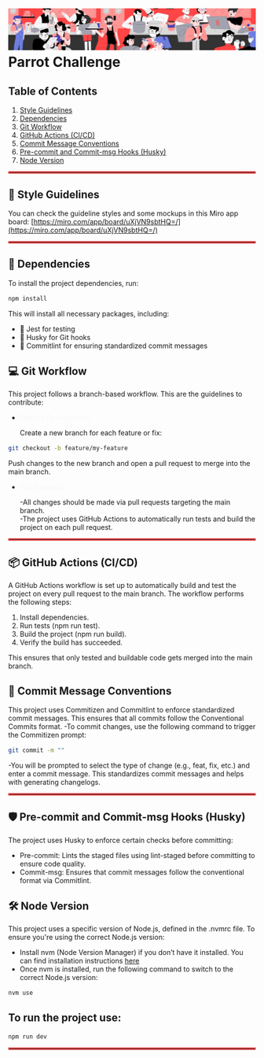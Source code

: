 # ![Parrot Logo](./public/parrot_software_cover.jpeg) Parrot Challenge

## Table of Contents
1. [Style Guidelines](#style-guidelines)
2. [Dependencies](#dependencies)
3. [Git Workflow](#git-workflow)
4. [GitHub Actions (CI/CD)](#github-actions-cicd)
5. [Commit Message Conventions](#commit-message-conventions)
6. [Pre-commit and Commit-msg Hooks (Husky)](#pre-commit-and-commit-msg-hooks-husky)
7. [Node Version](#node-version)


<hr style="border: 2px solid #EF4C4D;" />

## 💅 Style Guidelines
You can check the guideline styles and some mockups in this Miro app board: 
[https://miro.com/app/board/uXjVN9sbtHQ=/](https://miro.com/app/board/uXjVN9sbtHQ=/)

<hr style="border: 2px solid #EF4C4D;" />

## 🚀  Dependencies
To install the project dependencies, run:
```bash
npm install
```
This will install all necessary packages, including:
- 🧪 Jest for testing
- 🔧 Husky for Git hooks
- 📝 Commitlint for ensuring standardized commit messages


## 💻 Git Workflow
This project follows a branch-based workflow. This are the guidelines to contribute:

- <p style="color: #F7F6FC"> Feature Development: </p> Create a new branch for each feature or fix:
    
```bash
git checkout -b feature/my-feature
```
Push changes to the new branch and open a pull request to merge into the main branch.


- <p style="color: #F7F6FC"> Pull Requests:</p> 
  -All changes should be made via pull requests targeting the main branch. <br/>
  -The project uses GitHub Actions to automatically run tests and build the project on each pull request.

<hr style="border: 2px solid #EF4C4D;" />

## 📦 GitHub Actions (CI/CD)
A GitHub Actions workflow is set up to automatically build and test the project on every pull request to the main branch. The workflow performs the following steps:
1. Install dependencies.
2. Run tests (npm run test).
3. Build the project (npm run build).
4. Verify the build has succeeded.

This ensures that only tested and buildable code gets merged into the main branch.


## 📝 Commit Message Conventions
This project uses Commitizen and Commitlint to enforce standardized commit messages. This ensures that all commits follow the Conventional Commits format.
-To commit changes, use the following command to trigger the Commitizen prompt:

```bash
git commit -m ""
```
-You will be prompted to select the type of change (e.g., feat, fix, etc.) and enter a commit message. This standardizes commit messages and helps with generating changelogs.

<hr style="border: 2px solid #EF4C4D;" />

## 🛡️ Pre-commit and Commit-msg Hooks (Husky)
The project uses Husky to enforce certain checks before committing:

- Pre-commit: Lints the staged files using lint-staged before committing to ensure code quality.
- Commit-msg: Ensures that commit messages follow the conventional format via Commitlint.



## 🛠️ Node Version 

This project uses a specific version of Node.js, defined in the .nvmrc file. To ensure you're using the correct Node.js version:

- Install nvm (Node Version Manager) if you don’t have it installed. You can find installation instructions [here](https://github.com/nvm-sh/nvm#installing-and-updating)
- Once nvm is installed, run the following command to switch to the correct Node.js version:

```bash
nvm use
```

## To run the project use:

```bash
npm run dev
```

<hr style="border: 2px solid #EF4C4D;" />
